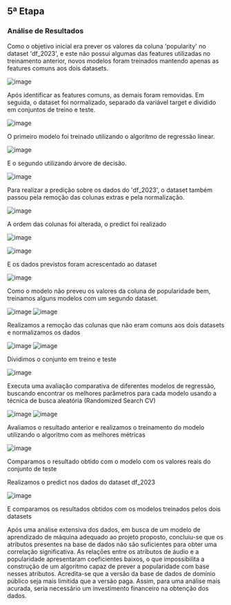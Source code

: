 ## 5ª Etapa
### Análise de Resultados

Como o objetivo inicial era prever os valores da coluna 'popularity' no dataset 'df_2023', e este não possui algumas das features utilizadas no treinamento anterior, novos modelos foram treinados mantendo apenas as features comuns aos dois datasets.

![image](../imagens/etapa5/1-features-comuns.png)

Após identificar as features comuns, as demais foram removidas. Em seguida, o dataset foi normalizado, separado da variável target e dividido em conjuntos de treino e teste.

![image](../imagens/etapa5/2-treino-teste.png)

O primeiro modelo foi treinado utilizando o algoritmo de regressão linear.

![image](../imagens/etapa5/3-linear-regression.png)

E o segundo utilizando árvore de decisão.

![image](../imagens/etapa5/4-decision-tree.png)

Para realizar a predição sobre os dados do 'df_2023', o dataset também passou pela remoção das colunas extras e pela normalização.

![image](../imagens/etapa5/5-normalizacao.png)

A ordem das colunas foi alterada, o predict foi realizado

![image](../imagens/etapa5/6-colunas.png)

![image](../imagens/etapa5/7-predict-decision-tree.png)

E os dados previstos foram acrescentado ao dataset

![image](../imagens/etapa5/8-previsoes.png)

Como o modelo não preveu os valores da coluna de popularidade bem, treinamos alguns modelos com um segundo dataset.

![image](../imagens/etapa5/9-base-2022.png)
![image](../imagens/etapa5/10-info.png)

Realizamos a remoção das colunas que não eram comuns aos dois datasets e normalizamos os dados

![image](../imagens/etapa5/11-colunas-comuns.png)
![image](../imagens/etapa5/12-normalizacao.png)

Dividimos o conjunto em treino e teste

![image](../imagens/etapa5/13-treino-teste.png)

Executa uma avaliação comparativa de diferentes modelos de regressão, buscando encontrar os melhores parâmetros para cada modelo usando a técnica de busca aleatória (Randomized Search CV)

![image](../imagens/etapa5/12-randomizedsearch.png)
![image](../imagens/etapa5/13-randomizedsearch.png)

Avaliamos o resultado anterior e realizamos o treinamento do modelo utilizando o algoritmo com as melhores métricas 

![image](../imagens/etapa5/14-melhor-modelo.png)

Comparamos o resultado obtido com o modelo com os valores reais do conjunto de teste


Realizamos o predict nos dados do dataset df_2023

![image](../imagens/etapa5/15-previsoes.png)


E comparamos os resultados obtidos com os modelos treinados pelos dois datasets


Após uma análise extensiva dos dados, em busca de um modelo de aprendizado de máquina adequado ao projeto proposto, concluiu-se que os atributos presentes na base de dados não são suficientes para obter uma correlação significativa. As relações entre os atributos de áudio e a popularidade apresentaram coeficientes baixos, o que impossibilita a construção de um algoritmo capaz de prever a popularidade com base nesses atributos. Acredita-se que a versão da base de dados de domínio público seja mais limitida que a versão paga. Assim, para uma análise mais acurada, seria necessário um investimento financeiro na obtenção dos dados. 